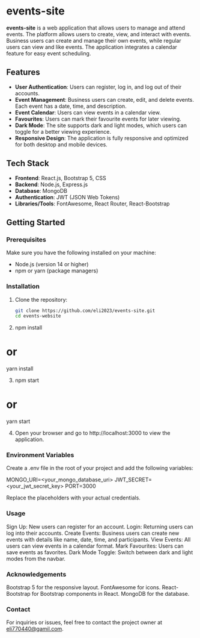 # events-site

**events-site** is a web application that allows users to manage and attend events. The platform allows users to create, view, and interact with events. Business users can create and manage their own events, while regular users can view and like events. The application integrates a calendar feature for easy event scheduling.

## Features

- **User Authentication**: Users can register, log in, and log out of their accounts.
- **Event Management**: Business users can create, edit, and delete events. Each event has a date, time, and description.
- **Event Calendar**: Users can view events in a calendar view.
- **Favourites**: Users can mark their favourite events for later viewing.
- **Dark Mode**: The site supports dark and light modes, which users can toggle for a better viewing experience.
- **Responsive Design**: The application is fully responsive and optimized for both desktop and mobile devices.

## Tech Stack

- **Frontend**: React.js, Bootstrap 5, CSS
- **Backend**: Node.js, Express.js
- **Database**: MongoDB
- **Authentication**: JWT (JSON Web Tokens)
- **Libraries/Tools**: FontAwesome, React Router, React-Bootstrap

## Getting Started

### Prerequisites

Make sure you have the following installed on your machine:

- Node.js (version 14 or higher)
- npm or yarn (package managers)

### Installation

1. Clone the repository:

   ```bash
   git clone https://github.com/eli2023/events-site.git
   cd events-website
   
2. npm install
# or
yarn install

3. npm start
# or
yarn start

4. Open your browser and go to http://localhost:3000 to view the application.

### Environment Variables
Create a .env file in the root of your project and add the following variables:

MONGO_URI=<your_mongo_database_uri>
JWT_SECRET=<your_jwt_secret_key>
PORT=3000

Replace the placeholders with your actual credentials.

### Usage
Sign Up: New users can register for an account.
Login: Returning users can log into their accounts.
Create Events: Business users can create new events with details like name, date, time, and participants.
View Events: All users can view events in a calendar format.
Mark Favourites: Users can save events as favorites.
Dark Mode Toggle: Switch between dark and light modes from the navbar.


### Acknowledgements

Bootstrap 5 for the responsive layout.
FontAwesome for icons.
React-Bootstrap for Bootstrap components in React.
MongoDB for the database.

### Contact
For inquiries or issues, feel free to contact the project owner at eli770440@gamil.com.



